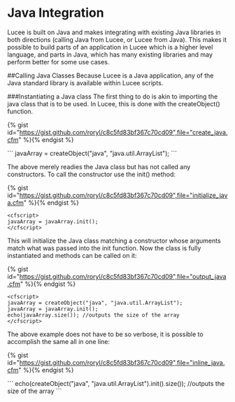 # Java Integration

Lucee is built on Java and makes integrating with existing Java libraries in both directions (calling Java from Lucee, or Lucee from Java). This makes it possible to build parts of an application in Lucee which is a higher level language, and parts in Java, which has many existing libraries and may perform better for some use cases.

##Calling Java Classes
Because Lucee is a Java application, any of the Java standard library is available within Lucee scripts. 

###Instantiating a Java class
The first thing to do is akin to importing the java class that is to be used. In Lucee, this is done with the createObject() function.

{% gist id="https://gist.github.com/roryl/c8c5fd83bf367c70cd09",file="create_java.cfm" %}{% endgist %}

<noscript>
```
<cfscript>
javaArray = createObject("java", "java.util.ArrayList");
</cfscript>
```
</noscript>

The above merely readies the Java class but has not called any constructors. To call the constructor use the init() method:

{% gist id="https://gist.github.com/roryl/c8c5fd83bf367c70cd09",file="initialize_java.cfm" %}{% endgist %}

```
<cfscript>
javaArray = javaArray.init();
</cfscript>
```
This will initialize the Java class matching a constructor whose arguments match what was passed into the init function. Now the class is fully instantiated and methods can be called on it:

{% gist id="https://gist.github.com/roryl/c8c5fd83bf367c70cd09",file="output_java.cfm" %}{% endgist %}

```
<cfscript>
javaArray = createObject("java", "java.util.ArrayList");
javaArray = javaArray.init();
echo(javaArray.size()); //outputs the size of the array
</cfscript>
```

The above example does not have to be so verbose, it is possible to accomplish the same all in one line:

{% gist id="https://gist.github.com/roryl/c8c5fd83bf367c70cd09",file="inline_java.cfm" %}{% endgist %}

<noscript>
```
<cfscript>
echo(createObject("java", "java.util.ArrayList").init().size()); //outputs the size of the array
</cfscript>
```
</noscript>

